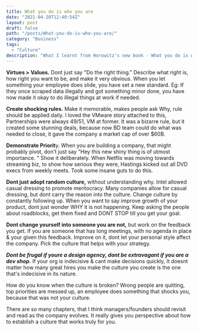 ```yaml
---
title: What you do is who you are
date: "2021-04-20T12:40:54Z"
layout: post
draft: false
path: "/posts/What-you-do-is-who-you-are/"
category: "Business"
tags:
  - "Culture"
description: "What I learnt from Horowitz's new book - What you do is who you are. What it taught me particularly about culture."
---
```




**Virtues > Values.** Dont just say "Do the right thing." Describe what right is, how right you want to be, and make it very obvious. When you let something your employee does slide, you have set a new standard. Eg: If they once scraped data illegally and got something minor done, you have now made it okay to do illegal things at work if needed. 

**Create shocking rules.** Make it memorable, makes people ask Why, rule should be applied daily. I loved the VMware story attached to this, Partnerships were always 49/51, VM at former. It was a bizarre rule, but it created some stunning deals, because now BD team could do what was needed to close, it gave the company a market cap of over $60B. 

**Demonstrate Priorit**y. When you are building a company, that might probably pivot, don't just say "Hey this new shiny thing is of utmost importance. " Show it deliberately. When Netflix was moving towards streaming biz, to show how serious they were, Hastings kicked out all DVD execs from weekly meets. Took some insane guts to do this. 

**Dont just adopt random culture,** without understanding why. Intel allowed casual dressing to promote meritocracy. Many companies allow for casual dressing, but dont carry the reason into the culture. Change culture by constantly following up. When you want to say improve growth of your product, dont just wonder WHY it is not happening. Keep asking the people about roadblocks, get them fixed and DONT STOP till you get your goal. 

**Dont change yourself into someone you are not,** but work on the feedback you get. If you are someone that has long meetings, with no agenda in place & your given this feedback. Improve on it, dont let your personal style affect the company. Pick the culture that helps with your strategy.

 ***Dont be frugal if youre a design agency, dont be extravagant if you are a dev shop.*** If your org is indecisive & cant make decisions quickly, It doesnt matter how many great hires you make the culture you create is the one that's indecisive in its nature.

 How do you know when the culture is broken? Wrong people are quitting, top priorities are messed up, an employee does something that shocks you, because that was not your culture.

 There are so many chapters, that I think managers/founders should revisit and read as the company evolves. It really gives you perspective about how to establish a culture that works truly for you.